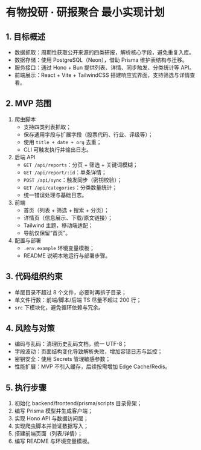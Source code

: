 # 有物投研 · 研报聚合 最小实现计划

## 1. 目标概述
- 数据抓取：周期性获取公开来源的四类研报，解析核心字段，避免重复入库。
- 数据存储：使用 PostgreSQL（Neon），借助 Prisma 维护表结构与迁移。
- 服务接口：通过 Hono + Bun 提供列表、详情、同步触发、分类统计等 API。
- 前端展示：React + Vite + TailwindCSS 搭建响应式界面，支持筛选与详情查看。

## 2. MVP 范围
1) 爬虫脚本
   - 支持四类列表抓取；
   - 保存通用字段与扩展字段（股票代码、行业、评级等）；
   - 使用 `title + date + org` 去重；
   - CLI 可触发执行并输出日志。
2) 后端 API
   - `GET /api/reports`：分页 + 筛选 + 关键词模糊；
   - `GET /api/report/:id`：单条详情；
   - `POST /api/sync`：触发同步（密钥校验）；
   - `GET /api/categories`：分类数量统计；
   - 统一错误处理与基础日志。
3) 前端
   - 首页（列表 + 筛选 + 搜索 + 分页）；
   - 详情页（信息展示、下载/原文链接）；
   - Tailwind 主题，移动端适配；
   - 导航仅保留“首页”。
4) 配置与部署
   - `.env.example` 环境变量模板；
   - README 说明本地运行与部署步骤。

## 3. 代码组织约束
- 单层目录不超过 8 个文件，必要时再拆子目录；
- 单文件行数：前端/脚本/后端 TS 尽量不超过 200 行；
- `src` 下模块化，避免循环依赖与冗余。

## 4. 风险与对策
- 编码与乱码：清理历史乱码文档，统一 UTF-8；
- 字段波动：页面结构变化导致解析失败，增加容错日志与监控；
- 密钥安全：使用 Secrets 管理敏感参数；
- 性能扩展：MVP 不引入缓存，后续按需增加 Edge Cache/Redis。

## 5. 执行步骤
1) 初始化 backend/frontend/prisma/scripts 目录骨架；
2) 编写 Prisma 模型并生成客户端；
3) 实现 Hono API 与数据访问层；
4) 实现爬虫脚本并验证数据写入；
5) 搭建前端页面（列表/详情）；
6) 编写 README 与环境变量模板。

